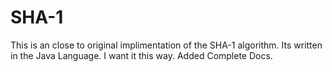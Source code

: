 # SHA-1
This is an close to original implimentation of the SHA-1 algorithm. Its written in the Java Language.
I want it this way.
Added Complete Docs.